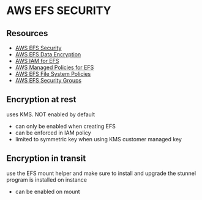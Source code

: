 # AWS EFS SECURITY

## Resources

- [AWS EFS Security](https://docs.aws.amazon.com/efs/latest/ug/security-considerations.html)
- [AWS EFS Data Encryption](https://docs.aws.amazon.com/efs/latest/ug/encryption.html)
- [AWS IAM for EFS](https://docs.aws.amazon.com/efs/latest/ug/auth-and-access-control.html)
- [AWS Managed Policies for EFS](https://docs.aws.amazon.com/efs/latest/ug/security-iam-awsmanpol.html)
- [AWS EFS File System Policies](https://docs.aws.amazon.com/efs/latest/ug/create-file-system-policy.html)
- [AWS EFS Security Groups](https://docs.aws.amazon.com/efs/latest/ug/accessing-fs-create-security-groups.html)

## Encryption at rest

uses KMS. NOT enabled by default

- can only be enabled when creating EFS
- can be enforced in IAM policy
- limited to symmetric key when using KMS customer managed key

## Encryption in transit

use the EFS mount helper and make sure to install and upgrade the stunnel program is installed on instance

- can be enabled on mount
